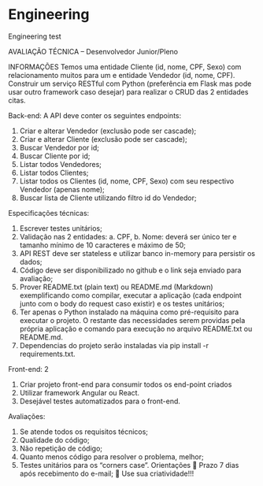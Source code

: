 # Engineering
Engineering test

AVALIAÇÃO TÉCNICA – Desenvolvedor Junior/Pleno 

INFORMAÇÕES
Temos uma entidade Cliente (id, nome, CPF, Sexo) com relacionamento muitos para um e entidade Vendedor (id, nome, CPF).
Construir um serviço RESTful com Python (preferência em Flask mas pode usar outro framework caso desejar) para realizar o CRUD das 2 entidades citas.

Back-end:
A API deve conter os seguintes endpoints:
1. Criar e alterar Vendedor (exclusão pode ser cascade);
2. Criar e alterar Cliente (exclusão pode ser cascade);
3. Buscar Vendedor por id;
4. Buscar Cliente por id;
5. Listar todos Vendedores;
6. Listar todos Clientes;
7. Listar todos os Clientes (id, nome, CPF, Sexo) com seu respectivo Vendedor (apenas nome);
8. Buscar lista de Cliente utilizando filtro id do Vendedor;

Especificações técnicas:
1. Escrever testes unitários;
2. Validação nas 2 entidades:
a. CPF,
b. Nome: deverá ser único ter e tamanho mínimo de 10 caracteres e máximo de 50;
3. API REST deve ser stateless e utilizar banco in-memory para persistir os dados;
4. Código deve ser disponibilizado no github e o link seja enviado para avaliação;
5. Prover README.txt (plain text) ou README.md (Markdown) exemplificando como compilar, executar a aplicação (cada endpoint junto com o body do request caso existir) e os testes unitários;
6. Ter apenas o Python instalado na máquina como pré-requisito para executar o projeto. O restante das necessidades serem providas pela própria aplicação e comando para execução no arquivo README.txt ou README.md.
7. Dependencias do projeto serão instaladas via pip install -r requirements.txt.

Front-end:
2
1. Criar projeto front-end para consumir todos os end-point criados
2. Utilizar framework Angular ou React.
3. Desejável testes automatizados para o front-end.

Avaliações:
1. Se atende todos os requisitos técnicos;
2. Qualidade do código;
3. Não repetição de código;
4. Quanto menos código para resolver o problema, melhor;
5. Testes unitários para os “corners case”.
Orientações  Prazo 7 dias após recebimento do e-mail;  Use sua criatividade!!!
